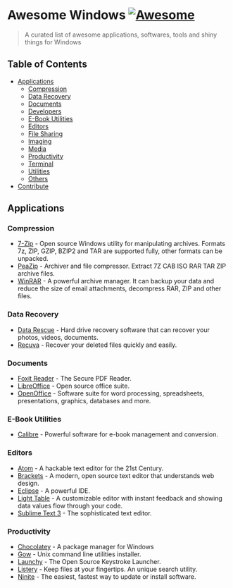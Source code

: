 # Awesome Windows [![Awesome](https://cdn.rawgit.com/sindresorhus/awesome/d7305f38d29fed78fa85652e3a63e154dd8e8829/media/badge.svg)](https://github.com/sindresorhus/awesome)

> A curated list of awesome applications, softwares, tools and shiny things for Windows

## Table of Contents

- [Applications](#applications)
  - [Compression](#compression)
  - [Data Recovery](#data-recovery)
  - [Documents](#documents)
  - [Developers](#developers)
  - [E-Book Utilities](#e-book-utilities)
  - [Editors](#editors)
  - [File Sharing](#file-sharing)
  - [Imaging](#imaging)
  - [Media](#media)
  - [Productivity](#productivity)
  - [Terminal](#terminal)
  - [Utilities](#utilities)
  - [Others](#others)
- [Contribute](#contribute)


## Applications

### Compression

- [7-Zip](http://www.7-zip.org/) - Open source Windows utility for manipulating archives. Formats 7z, ZIP, GZIP, BZIP2 and TAR are supported fully, other formats can be unpacked.
- [PeaZip](http://www.peazip.org/) - Archiver and file compressor. Extract 7Z CAB ISO RAR TAR ZIP archive files.
- [WinRAR](http://www.rarlab.com/) -  A powerful archive manager. It can backup your data and reduce the size of email attachments, decompress RAR, ZIP and other files.

### Data Recovery

- [Data Rescue](https://www.prosofteng.com/datarescuepc3/) - Hard drive recovery software that can recover your photos, videos, documents.
- [Recuva](https://www.piriform.com/recuva) - Recover your deleted files quickly and easily.

### Documents

- [Foxit Reader](https://www.foxitsoftware.com/products/pdf-reader/) - The Secure PDF Reader.
- [LibreOffice](https://www.libreoffice.org/) - Open source office suite.
- [OpenOffice](https://www.openoffice.org/) - Software suite for word processing, spreadsheets, presentations, graphics, databases and more.

### E-Book Utilities

- [Calibre](http://calibre-ebook.com/) - Powerful software for e-book management and conversion. 

### Editors

- [Atom](https://atom.io/) - A hackable text editor for the 21st Century.
- [Brackets](http://brackets.io/) - A modern, open source text editor that understands web design.
- [Eclipse](https://eclipse.org/downloads/) - A powerful IDE.
- [Light Table](http://lighttable.com/) - A customizable editor with instant feedback and showing data values flow through your code.
- [Sublime Text 3](http://www.sublimetext.com/3) - The sophisticated text editor.

### Productivity

- [Chocolatey](https://chocolatey.org/) - A package manager for Windows
- [Gow](https://github.com/bmatzelle/gow) - Unix command line utilities installer.
- [Launchy](http://www.launchy.net/) - The Open Source Keystroke Launcher.
- [Listery](http://www.listary.com/) - Keep files at your fingertips. An unique search utility.
- [Ninite](https://ninite.com/) - The easiest, fastest way to update or install software.
